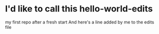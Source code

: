 # I'd like to call this hello-world-edits
my first repo after a fresh start
And here's a line added by me to the edits file
